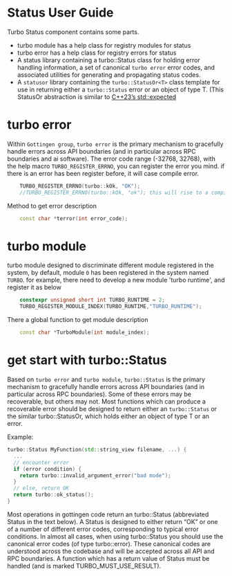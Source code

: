Status User Guide
===

Turbo Status component contains some parts.

* turbo module has a help class for registry modules for status
* turbo error has a help class for registry errors for status
* A status library containing a turbo::Status class 
for holding error handling information, a set of canonical
`turbo error` error codes, and associated utilities for
generating and propagating status codes.
* A `statusor` library containing the `turbo::StatusOr<T>` class 
template for use in returning either a `turbo::Status` error 
or an object of type T. (This StatusOr<T> abstraction is 
similar to [C++23’s std::expected](https://en.cppreference.com/w/cpp/utility/expected)

# turbo error

Within `Gottingen group`, `turbo error`  is the primary mechanism 
to gracefully handle errors across API boundaries (and 
in particular across RPC boundaries and ai software). The error 
code range (-32768, 32768), with the help macro `TURBO_REGISTER_ERRNO`,
you can register the error you mind. if there is an error has
been register before, it will case compile error.

```c++
    TURBO_REGISTER_ERRNO(turbo::kOk, "OK");
    //TURBO_REGISTER_ERRNO(turbo::kOk, "ok"); this will rise to a compile error.
```

Method to get error description

```c++
    const char *terror(int error_code);
```

# turbo module

turbo module designed to discriminate different module registered 
in the system, by default, module `0` has been registered in 
the system named `TURBO`. for example, there need to develop
a new module 'turbo runtime', and register it as below

```c++
    constexpr unsigned short int TURBO_RUNTIME = 2;
    TURBO_REGISTER_MODULE_INDEX(TURBO_RUNTIME,"TURBO_RUNTIME");
```

There a global function to get module description

```c++
    const char *TurboModule(int module_index);
```
# get start with turbo::Status

Based on `turbo error` and `turbo module`, `turbo::Status`
is the primary mechanism to gracefully handle errors across
API boundaries (and in particular across RPC boundaries).
Some of these errors may be recoverable, but others may not.
Most functions which can produce a recoverable error should
be designed to return either an `turbo::Status` or the 
similar turbo::StatusOr<T>, which holds either an object 
of type T or an error.

Example:

```c++
turbo::Status MyFunction(std::string_view filename, ...) {
  ...
  // encounter error
  if (error condition) {
    return turbo::invalid_argument_error("bad mode");
  }
  // else, return OK
  return turbo::ok_status();
}
```

Most operations in gottingen code return an turbo::Status 
(abbreviated Status in the text below). A Status is designed 
to either return “OK” or one of a number of different error 
codes, corresponding to typical error conditions. In almost
all cases, when using turbo::Status you should use the 
canonical error codes (of type turbo::error). These canonical
codes are understood across the codebase and will be accepted 
across all API and RPC boundaries. A function which has a 
return value of Status must be handled (and is marked 
TURBO_MUST_USE_RESULT).




